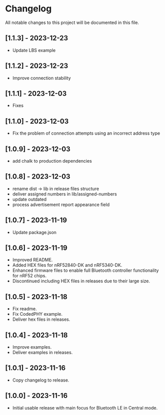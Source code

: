 # Changelog

All notable changes to this project will be documented in this file.

## [1.1.3] - 2023-12-23

- Update LBS example

## [1.1.2] - 2023-12-23

- Improve connection stability

## [1.1.1] - 2023-12-03

- Fixes

## [1.1.0] - 2023-12-03

- Fix the problem of connection attempts using an incorrect address type

## [1.0.9] - 2023-12-03

- add chalk to production dependencies

## [1.0.8] - 2023-12-03

- rename dist -> lib in release files structure
- deliver assigned numbers in lib/assigned-numbers
- update outdated
- process advertisement report appearance field

## [1.0.7] - 2023-11-19

- Update package.json

## [1.0.6] - 2023-11-19

- Improved README.
- Added HEX files for nRF52840-DK and nRF5340-DK.
- Enhanced firmware files to enable full Bluetooth controller functionality for nRF52 chips.
- Discontinued including HEX files in releases due to their large size.

## [1.0.5] - 2023-11-18

- Fix readme.
- Fix CodedPHY example.
- Deliver hex files in releases.

## [1.0.4] - 2023-11-18

- Improve examples.
- Deliver examples in releases.

## [1.0.1] - 2023-11-16

- Copy changelog to release.

## [1.0.0] - 2023-11-16

- Initial usable release with main focus for Bluetooth LE in Central mode.
